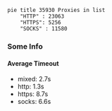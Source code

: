 
```mermaid
pie title 35930 Proxies in list
    "HTTP" : 23063
    "HTTPS": 5256
    "SOCKS" : 11580
```

### Some Info
#### Average Timeout

- mixed: 2.7s
- http: 1.3s
- https: 8.7s
- socks: 6.6s